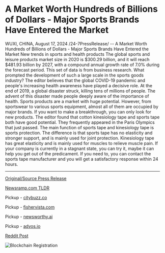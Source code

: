 # A Market Worth Hundreds of Billions of Dollars - Major Sports Brands Have Entered the Market

WUXI, CHINA, August 17, 2024 /24-7PressRelease/ -- A Market Worth Hundreds of Billions of Dollars - Major Sports Brands Have Entered the Market  New trends in sports and health products  The global sports and leisure products market size in 2020 is $300.29 billion, and it will reach $481.93 billion by 2027, with a compound annual growth rate of 7.0% during the forecast period. This set of data is from business research. What prompted the development of such a large scale in the sports goods industry?  The editor believes that the global COVID-19 pandemic and people's increasing health awareness have played a decisive role.  At the end of 2019, a global disaster struck, killing tens of millions of people. The advent of this disaster made people deeply aware of the importance of health.   Sports products are a market with huge potential.  However, from sportswear to various sports equipment, almost all of them are occupied by major brands. If you want to make a breakthrough, you can only look for new products.  The editor found that cotton kinesiology tape and sports tape both have good potential. They frequently appeared in the Paris Olympics that just passed.  The main function of sports tape and kinesiology tape is sports protection. The difference is that sports tape has no elasticity and stronger support, and is mainly used for joint protection. Kinesiology tape has great elasticity and is mainly used for muscles to relieve muscle pain.  If your company is currently in a stagnant state, you can try it, maybe it can help you get out of the predicament.  If you need to, you can contact the sports tape manufacturer and you will get a satisfactory response within 24 hours. 

---

[Original/Source Press Release](https://www.24-7pressrelease.com/press-release/513509/a-market-worth-hundreds-of-billions-of-dollars-major-sports-brands-have-entered-the-market)
                    

[Newsramp.com TLDR](https://newsramp.com/curated-news/global-sports-market-trends-new-products-and-major-brands/236382b717b0e125ea020725b2594791) 


Pickup - [citybuzz.co](https://citybuzz.co/2024/08/17/global-sports-and-leisure-products-market-set-to-reach-481-93-billion-by-2027)

Pickup - [fishervista.com](https://fishervista.com/en/major-sports-brands-enter-the-booming-sports-and-health-market/20245799)

Pickup - [newsworthy.ai](https://newsworthy.ai/curated/global-sports-and-leisure-products-market-set-to-reach-481-93-billion-by-2027/20245799)

Pickup - [advos.io](https://advos.io/en/major-sports-brands-enter-expanding-481-93-billion-sports-goods-market/20245799)
 



[Reddit Post](https://www.reddit.com/r/newsramp/comments/1eubw5a/global_sports_market_trends_new_products_and/) 



![Blockchain Registration](https://cdn.newsramp.app/24-7PressRelease/qrcode/248/17/pond9ePm.webp)